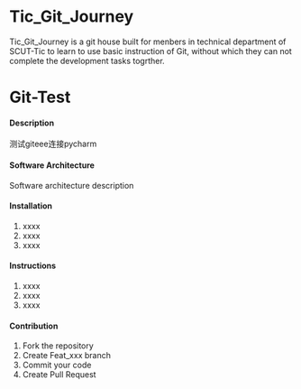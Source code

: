 # Tic_Git_Journey
Tic_Git_Journey is a git house built for menbers in technical department of SCUT-Tic to learn to use basic instruction of Git, without which they can not complete the development tasks togrther.
# Git-Test

#### Description
测试giteee连接pycharm

#### Software Architecture
Software architecture description

#### Installation

1.  xxxx
2.  xxxx
3.  xxxx

#### Instructions

1.  xxxx
2.  xxxx
3.  xxxx

#### Contribution

1.  Fork the repository
2.  Create Feat_xxx branch
3.  Commit your code
4.  Create Pull Request
